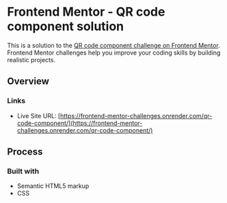 # Frontend Mentor - QR code component solution

This is a solution to the [QR code component challenge on Frontend Mentor](https://www.frontendmentor.io/challenges/qr-code-component-iux_sIO_H). Frontend Mentor challenges help you improve your coding skills by building realistic projects.

## Overview

### Links

- Live Site URL: [https://frontend-mentor-challenges.onrender.com/qr-code-component/](https://frontend-mentor-challenges.onrender.com/qr-code-component/)

## Process

### Built with

- Semantic HTML5 markup
- CSS
